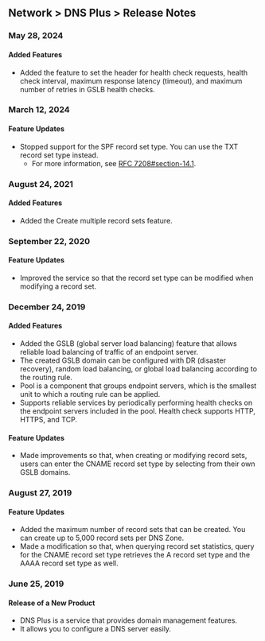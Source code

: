 ## Network > DNS Plus > Release Notes

### May 28, 2024

#### Added Features 
* Added the feature to set the header for health check requests, health check interval, maximum response latency (timeout), and maximum number of retries in GSLB health checks.

### March 12, 2024

#### Feature Updates

* Stopped support for the SPF record set type. You can use the TXT record set type instead.
    * For more information, see [RFC 7208#section-14.1](https://datatracker.ietf.org/doc/html/rfc7208#section-14.1).

### August 24, 2021

#### Added Features

* Added the Create multiple record sets feature.


### September 22, 2020

#### Feature Updates

* Improved the service so that the record set type can be modified when modifying a record set.


### December 24, 2019

#### Added Features

* Added the GSLB (global server load balancing) feature that allows reliable load balancing of traffic of an endpoint server.
* The created GSLB domain can be configured with DR (disaster recovery), random load balancing, or global load balancing according to the routing rule.
* Pool is a component that groups endpoint servers, which is the smallest unit to which a routing rule can be applied.
* Supports reliable services by periodically performing health checks on the endpoint servers included in the pool. Health check supports HTTP, HTTPS, and TCP.

#### Feature Updates

* Made improvements so that, when creating or modifying record sets, users can enter the CNAME record set type by selecting from their own GSLB domains.


### August 27, 2019

#### Feature Updates

* Added the maximum number of record sets that can be created. You can create up to 5,000 record sets per DNS Zone.
* Made a modification so that, when querying record set statistics, query for the CNAME record set type retrieves the A record set type and the AAAA record set type as well.


### June 25, 2019

#### Release of a New Product

* DNS Plus is a service that provides domain management features.
* It allows you to configure a DNS server easily.